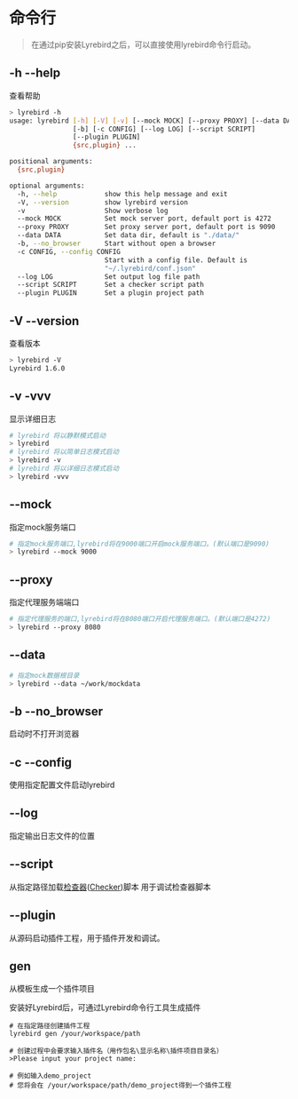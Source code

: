 # 命令行

> 在通过pip安装Lyrebird之后，可以直接使用lyrebird命令行启动。

## -h --help 

查看帮助

```bash
> lyrebird -h
usage: lyrebird [-h] [-V] [-v] [--mock MOCK] [--proxy PROXY] [--data DATA]
                [-b] [-c CONFIG] [--log LOG] [--script SCRIPT]
                [--plugin PLUGIN]
                {src,plugin} ...

positional arguments:
  {src,plugin}

optional arguments:
  -h, --help            show this help message and exit
  -V, --version         show lyrebird version
  -v                    Show verbose log
  --mock MOCK           Set mock server port, default port is 4272
  --proxy PROXY         Set proxy server port, default port is 9090
  --data DATA           Set data dir, default is "./data/"
  -b, --no_browser      Start without open a browser
  -c CONFIG, --config CONFIG
                        Start with a config file. Default is
                        "~/.lyrebird/conf.json"
  --log LOG             Set output log file path
  --script SCRIPT       Set a checker script path
  --plugin PLUGIN       Set a plugin project path
```

## -V --version 

查看版本

```bash
> lyrebird -V
Lyrebird 1.6.0
```

## -v -vvv 

显示详细日志

```bash
# lyrebird 将以静默模式启动
> lyrebird
# lyrebird 将以简单日志模式启动
> lyrebird -v
# lyrebird 将以详细日志模式启动
> lyrebird -vvv
```

## --mock 

指定mock服务端口

```bash
# 指定mock服务端口,lyrebird将在9000端口开启mock服务端口。(默认端口是9090)
> lyrebird --mock 9000
```

## --proxy 

指定代理服务端端口

```bash
# 指定代理服务的端口,lyrebird将在8080端口开启代理服务端口。(默认端口是4272)
> lyrebird --proxy 8080
```

## --data

```bash
# 指定mock数据根目录
> lyrebird --data ~/work/mockdata
```

## -b --no_browser

启动时不打开浏览器

## -c --config

使用指定配置文件启动lyrebird

## --log

指定输出日志文件的位置

## --script 

从指定路径加载[检查器](./checker.html)([Checker](./checker.html))脚本
用于调试检查器脚本

## --plugin 

从源码启动插件工程，用于插件开发和调试。

## gen

从模板生成一个插件项目

安装好Lyrebird后，可通过Lyrebird命令行工具生成插件

```
# 在指定路径创建插件工程
lyrebird gen /your/workspace/path

# 创建过程中会要求输入插件名（用作包名\显示名称\插件项目目录名）
>Please input your project name:

# 例如输入demo_project
# 您将会在 /your/workspace/path/demo_project得到一个插件工程
```
